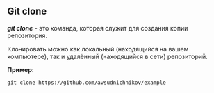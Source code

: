 ## Git clone
***git clone*** - это команда, которая служит для создания копии репозитория.

Клонировать можно как локальный (находящийся на вашем компьютере), так и удалённый (находящийся в сети) репозиторий.

**Пример:**
```bash=
git clone https://github.com/avsudnichnikov/example
```